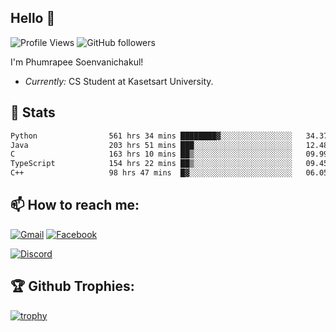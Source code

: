 
<h2>Hello 👋</h2> 

![Profile Views](https://komarev.com/ghpvc/?username=Homiez09&label=Profile%20views&color=0e75b6&style=flat)
![GitHub followers](https://img.shields.io/github/followers/HomieZ09.svg?style=social&label=Follow)


I'm Phumrapee Soenvanichakul!

- <i>Currently:</i> CS Student at Kasetsart University.

<h2>👀 Stats</h2>

<!--START_SECTION:waka-->

```txt
Python                561 hrs 34 mins ████████▓░░░░░░░░░░░░░░░░   34.37 %
Java                  203 hrs 51 mins ███░░░░░░░░░░░░░░░░░░░░░░   12.48 %
C                     163 hrs 10 mins ██▒░░░░░░░░░░░░░░░░░░░░░░   09.99 %
TypeScript            154 hrs 22 mins ██▒░░░░░░░░░░░░░░░░░░░░░░   09.45 %
C++                   98 hrs 47 mins  █▓░░░░░░░░░░░░░░░░░░░░░░░   06.05 %
```

<!--END_SECTION:waka-->

<h2>📫 How to reach me:</h2>

<a href="mailto:phumrapeesoen1@gmail.com">![Gmail](https://img.shields.io/badge/Gmail-D14836?style=for-the-badge&logo=gmail&logoColor=white)</a> 
<a href="https://web.facebook.com/phumrapee.soenvanichakul.3/">![Facebook](https://img.shields.io/badge/Facebook-4267B2?style=for-the-badge&logo=facebook&logoColor=white)</a>

<a href="https://discord.gg/EWnAEUtFVm">![Discord](https://discord.c99.nl/widget/theme-1/297740667784921089.png)</a> 

<h2>🏆 Github Trophies:</h2>

[![trophy](https://github-profile-trophy.vercel.app/?username=Homiez09&theme=discord&row=1)](https://github.com/ryo-ma/github-profile-trophy)
